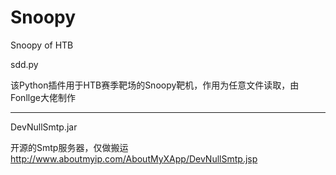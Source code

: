 # Snoopy
Snoopy of HTB

sdd.py

该Python插件用于HTB赛季靶场的Snoopy靶机，作用为任意文件读取，由Fonllge大佬制作

----------------------------------------------------------------------

DevNullSmtp.jar

开源的Smtp服务器，仅做搬运
http://www.aboutmyip.com/AboutMyXApp/DevNullSmtp.jsp
